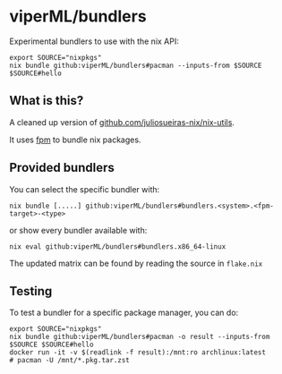 # viperML/bundlers

Experimental bundlers to use with the nix API:

```console
export SOURCE="nixpkgs"
nix bundle github:viperML/bundlers#pacman --inputs-from $SOURCE $SOURCE#hello
```

## What is this?

A cleaned up version of [github.com/juliosueiras-nix/nix-utils](https://github.com/juliosueiras-nix/nix-utils).

It uses [fpm](https://github.com/jordansissel/fpm) to bundle nix packages.

## Provided bundlers

You can select the specific bundler with:

`nix bundle [.....] github:viperML/bundlers#bundlers.<system>.<fpm-target>-<type>`

or show every bundler available with:

`nix eval github:viperML/bundlers#bundlers.x86_64-linux`

The updated matrix can be found by reading the source in `flake.nix`

## Testing

To test a bundler for a specific package manager, you can do:

```
export SOURCE="nixpkgs"
nix bundle github:viperML/bundlers#pacman -o result --inputs-from $SOURCE $SOURCE#hello
docker run -it -v $(readlink -f result):/mnt:ro archlinux:latest
# pacman -U /mnt/*.pkg.tar.zst
```
